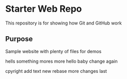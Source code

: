 # Starter Web Repo

This repository is for showing how Git and GitHub work

## Purpose

Sample website with plenty of files for demos

hells
something mores
more
hello baby
change again

cpyright
add text
new rebase
more changes
last